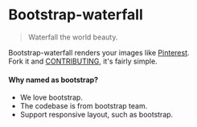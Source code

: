 # Bootstrap-waterfall
> Waterfall the world beauty.

Bootstrap-waterfall renders your images like [Pinterest](https://www.pinterest.com/).  
Fork it and [CONTRIBUTING](https://github.com/Mystist/bootstrap-waterfall/blob/master/CONTRIBUTING.md), it's fairly simple.

#### Why named as bootstrap?
- We love bootstrap.
- The codebase is from bootstrap team.
- Support responsive layout, such as bootstrap.
